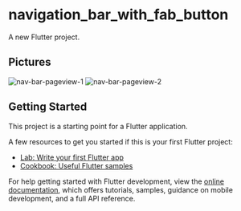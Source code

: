 # navigation_bar_with_fab_button

A new Flutter project.

## Pictures

![nav-bar-pageview-1](https://user-images.githubusercontent.com/62269693/169663403-55978b4e-d0eb-40a7-bff8-3dfd6e2f510e.jpg)
![nav-bar-pageview-2](https://user-images.githubusercontent.com/62269693/169663421-89693ede-c626-4169-9066-508790fa622b.jpg)



## Getting Started

This project is a starting point for a Flutter application.

A few resources to get you started if this is your first Flutter project:

- [Lab: Write your first Flutter app](https://docs.flutter.dev/get-started/codelab)
- [Cookbook: Useful Flutter samples](https://docs.flutter.dev/cookbook)

For help getting started with Flutter development, view the
[online documentation](https://docs.flutter.dev/), which offers tutorials,
samples, guidance on mobile development, and a full API reference.
